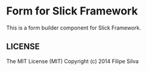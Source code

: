 Form for Slick Framework
=======================================

This is a form builder component for Slick Framework.


LICENSE
-------
The MIT License (MIT) Copyright (c) 2014 Filipe Silva